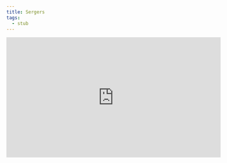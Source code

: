 ```yaml
---
title: Sergers
tags:
  - stub
---
```


<iframe width="560" height="315" src="https://www.youtube.com/embed/b2MsgWYYHhw" title="Serger" frameborder="0" allow="accelerometer; autoplay; clipboard-write; encrypted-media; gyroscope; picture-in-picture" allowfullscreen></iframe>
